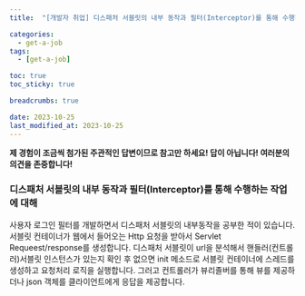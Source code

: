 ```yaml
---
title:  "[개발자 취업] 디스패처 서블릿의 내부 동작과 필터(Interceptor)를 통해 수행하는 작업에 대해"

categories:
  - get-a-job
tags:
  - [get-a-job]

toc: true
toc_sticky: true

breadcrumbs: true

date: 2023-10-25
last_modified_at: 2023-10-25
---
```


**제 경험이 조금씩 첨가된 주관적인 답변이므로 참고만 하세요! 답이 아닙니다! 여러분의 의견을 존중합니다!**

### 디스패처 서블릿의 내부 동작과 필터(Interceptor)를 통해 수행하는 작업에 대해

사용자 로그인 필터를 개발하면서 디스패처 서블릿의 내부동작을 공부한 적이 있습니다.
서블릿 컨테이너가 웹에서 들어오는 Http 요청을 받아서 Servlet Requeest/response를 생성합니다.
디스패처 서블릿이 url을 분석해서 핸들러(컨트롤러)서블릿 인스턴스가 있는지 확인 후 없으면 init 메소드로 서블릿 컨테이너에 스레드를 생성하고
요청처리 로직을 실행합니다. 그러고 컨트롤러가 뷰리졸버를 통해 뷰를 제공하더나 json 객체를 클라이언트에게 응답을 제공합니다.

